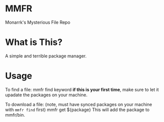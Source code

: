# MMFR
Monarrk's Mysterious File Repo

# What is This?
A simple and terrible package manager.

# Usage
To find a file:
	mmfr find keyword
**if this is your first time**, make sure to let it upadate the packages on your machine.

To download a file:
(note, must have synced packages on your machine with `mmfr find` first)
	mmfr get ${package}
This will add the package to mmfr/bin.

